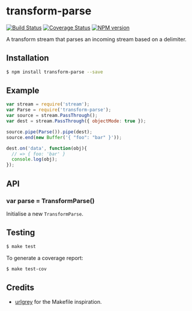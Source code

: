 # transform-parse

[![Build Status](https://travis-ci.org/tanem/transform-parse.png?branch=master)](https://travis-ci.org/tanem/transform-parse)
[![Coverage Status](https://coveralls.io/repos/tanem/transform-parse/badge.png)](https://coveralls.io/r/tanem/transform-parse)
[![NPM version](https://badge.fury.io/js/transform-parse.svg)](http://badge.fury.io/js/transform-parse)

A transform stream that parses an incoming stream based on a delimiter.


## Installation

```sh
$ npm install transform-parse --save
```


## Example

```js
var stream = require('stream');
var Parse = require('transform-parse');
var source = stream.PassThrough();
var dest = stream.PassThrough({ objectMode: true });

source.pipe(Parse()).pipe(dest);
source.end(new Buffer('{ "foo": "bar" }'));

dest.on('data', function(obj){
  // => { foo: 'bar' }
  console.log(obj);
});
```


## API

### var parse = TransformParse()

Initialise a new `TransformParse`.


## Testing

```sh
$ make test
```

To generate a coverage report:

```sh
$ make test-cov
```


## Credits

 * [urlgrey](https://github.com/cainus/urlgrey) for the Makefile inspiration.
